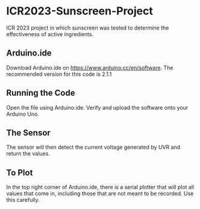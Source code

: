 # ICR2023-Sunscreen-Project
ICR 2023 project in which sunscreen was tested to determine the effectiveness of active ingredients.
## Arduino.ide
Download Arduino.ide on https://www.arduino.cc/en/software. The recommended version for this code is 2.1.1
## Running the Code
Open the file using Arduino.ide. Verify and upload the software onto your Arduino Uno.
## The Sensor
The sensor will then detect the current voltage generated by UVR and return the values.
## To Plot
In the top right corner of Arduino.ide, there is a serial plotter that will plot all values that come in, including those
that are not meant to be recorded. Use this carefully.
